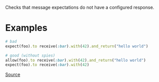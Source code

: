 
Checks that message expectations do not have a configured response.

# Examples

```ruby
# bad
expect(foo).to receive(:bar).with(42).and_return("hello world")

# good (without spies)
allow(foo).to receive(:bar).with(42).and_return("hello world")
expect(foo).to receive(:bar).with(42)
```

[Source](http://www.rubydoc.info/gems/rubocop/RuboCop/Cop/RSpec/StubbedMock)